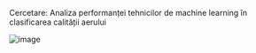 Cercetare: Analiza performanței tehnicilor de machine learning în clasificarea calității aerului

![image](https://github.com/user-attachments/assets/425d8600-994a-4870-b5c3-eeaba3550bc6)
